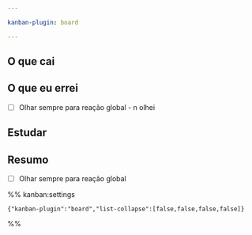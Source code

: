 ```yaml
---

kanban-plugin: board

---
```


## O que cai



## O que eu errei

- [ ] Olhar sempre para reação global - n olhei


## Estudar



## Resumo

- [ ] Olhar sempre para reação global




%% kanban:settings
```
{"kanban-plugin":"board","list-collapse":[false,false,false,false]}
```
%%